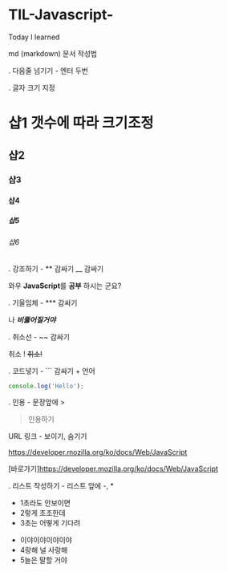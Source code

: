 # TIL-Javascript-
Today I learned

md (markdown) 문서 작성법

. 다음줄 넘기기 - 엔터 두번

. 글자 크기 지정

# 샵1 갯수에 따라 크기조정
## 샵2 
### 샵3
#### 샵4
##### 샵5
###### 샵6

. 강조하기 - ** 감싸기  __ 감싸기

와우 **JavaScript**를 __공부__ 하시는 군요?

. 기울임체 - *** 감싸기

나 ***비뚫어질거야*** 

. 취소선 - ~~ 감싸기

취소 ! ~~취소!~~

. 코드넣기 -  ``` 감싸기 + 언어

```javascript
console.log('Hello');
```

. 인용 - 문장앞에 >

> 인용하기

URL 링크 - 보이기, 숨기기

https://developer.mozilla.org/ko/docs/Web/JavaScript

[바로가기]https://developer.mozilla.org/ko/docs/Web/JavaScript

. 리스트 작성하기 -  리스트 앞에 -, *

- 1초라도 안보이면
- 2렇게 초조한데
- 3초는 어떻게 기다려

* 이야이야이야이야
* 4랑해 널 사랑해
* 5늘은 말할 거야
